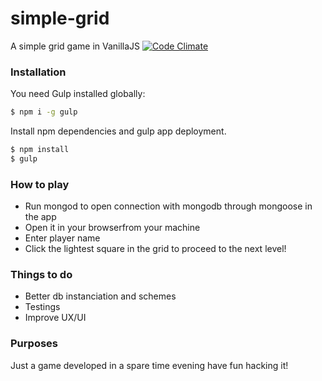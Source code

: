 # simple-grid
A simple grid game in VanillaJS
[![Code Climate](https://codeclimate.com/github/enricolucia/simple-grid/badges/gpa.svg)](https://codeclimate.com/github/enricolucia/simple-grid)

### Installation

You need Gulp installed globally:

```sh
$ npm i -g gulp
```
Install npm dependencies and gulp app deployment.
```sh
$ npm install
$ gulp
```
### How to play
- Run mongod to open connection with mongodb through mongoose in the app
- Open it in your browserfrom your machine
- Enter player name
- Click the lightest square in the grid to proceed to the next level!

### Things to do
- Better db instanciation and schemes
- Testings
- Improve UX/UI

### Purposes
Just a game developed in a spare time evening have fun hacking it!
